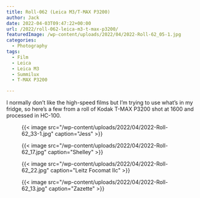 ```yaml
---
title: Roll-062 (Leica M3/T-MAX P3200)
author: Jack
date: 2022-04-03T09:47:22+00:00
url: /2022/roll-062-leica-m3-t-max-p3200/
featuredImage: /wp-content/uploads/2022/04/2022-Roll-62_05-1.jpg
categories:
  - Photography
tags:
  - Film
  - Leica
  - Leica M3
  - Summilux
  - T-MAX P3200

---
```

I normally don&#8217;t like the high-speed films but I&#8217;m trying to use what&#8217;s in my fridge, so here&#8217;s a few from a roll of Kodak T-MAX P3200 shot at 1600 and processed in HC-100.<figure class="wp-block-image alignwide size-large">


{{< image src="/wp-content/uploads/2022/04/2022-Roll-62_33-1.jpg" caption="Jess" >}}

{{< image src="/wp-content/uploads/2022/04/2022-Roll-62_17.jpg" caption="Shelley" >}}

{{< image src="/wp-content/uploads/2022/04/2022-Roll-62_22.jpg" caption="Leitz Focomat IIc" >}}

{{< image src="/wp-content/uploads/2022/04/2022-Roll-62_13.jpg" caption="Zazette" >}}

